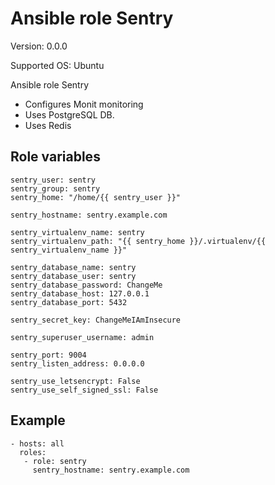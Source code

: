 # Ansible role Sentry

Version: 0.0.0

Supported OS: Ubuntu

Ansible role Sentry

- Configures Monit monitoring
- Uses PostgreSQL DB.
- Uses Redis

## Role variables
```
sentry_user: sentry
sentry_group: sentry
sentry_home: "/home/{{ sentry_user }}"

sentry_hostname: sentry.example.com

sentry_virtualenv_name: sentry
sentry_virtualenv_path: "{{ sentry_home }}/.virtualenv/{{ sentry_virtualenv_name }}"

sentry_database_name: sentry
sentry_database_user: sentry
sentry_database_password: ChangeMe
sentry_database_host: 127.0.0.1
sentry_database_port: 5432

sentry_secret_key: ChangeMeIAmInsecure

sentry_superuser_username: admin

sentry_port: 9004
sentry_listen_address: 0.0.0.0

sentry_use_letsencrypt: False
sentry_use_self_signed_ssl: False
```

## Example
```
- hosts: all
  roles:
   - role: sentry
     sentry_hostname: sentry.example.com
```
